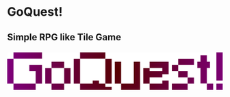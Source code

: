 # GoQuest!
## Simple RPG like Tile Game
### ![alt text](https://github.com/Tenshey/GoQuest-/blob/master/Assets/0f21a221a151c07960698bbdc3577fbc.png)
